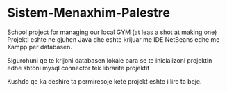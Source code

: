 # Sistem-Menaxhim-Palestre
 School project for managing our local GYM (at leas a shot at making one)
 Projekti eshte ne gjuhen Java dhe eshte krijuar me IDE NetBeans edhe me Xampp per databasen.
 
 Sigurohuni qe te krijoni databasen lokale para se te inicializoni projektin edhe shtoni mysql connector tek librarite projektit
 
 Kushdo qe ka deshire ta permiresoje kete projekt eshte i lire ta beje.
